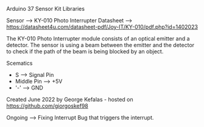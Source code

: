 Arduino 37 Sensor Kit Libraries

Sensor    --> KY-010 Photo Interrupter
Datasheet --> https://datasheet4u.com/datasheet-pdf/Joy-IT/KY-010/pdf.php?id=1402023

The KY-010 Photo Interrupter module consists of an optical emitter and a detector.
The sensor is using a beam between the emitter and the detector to check if the path
of the beam is being blocked by an object. 

Scematics
- S           --> Signal Pin
- Middle Pin  --> +5V
- '-'         --> GND

Created June 2022
by George Kefalas - hosted on https://github.com/giorgoskef98


Ongoing --> Fixing Interrupt Bug that triggers the interrupt.

